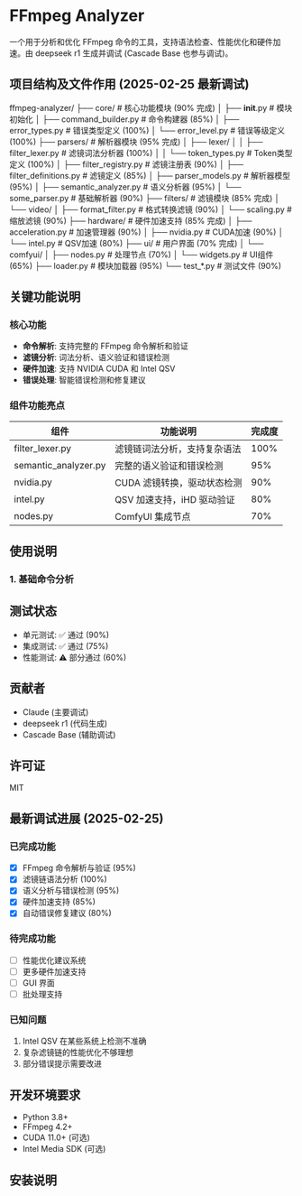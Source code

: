 # FFmpeg Analyzer

一个用于分析和优化 FFmpeg 命令的工具，支持语法检查、性能优化和硬件加速。由 deepseek r1 生成并调试 (Cascade Base 也参与调试)。


## 项目结构及文件作用 (2025-02-25 最新调试)

ffmpeg-analyzer/
├── core/                         # 核心功能模块 (90% 完成)
│   ├── __init__.py              # 模块初始化
│   ├── command_builder.py       # 命令构建器 (85%)
│   ├── error_types.py           # 错误类型定义 (100%)
│   └── error_level.py           # 错误等级定义 (100%)
├── parsers/                     # 解析器模块 (95% 完成)
│   ├── lexer/
│   │   ├── filter_lexer.py     # 滤镜词法分析器 (100%)
│   │   └── token_types.py      # Token类型定义 (100%)
│   ├── filter_registry.py       # 滤镜注册表 (90%)
│   ├── filter_definitions.py    # 滤镜定义 (85%)
│   ├── parser_models.py         # 解析器模型 (95%)
│   ├── semantic_analyzer.py     # 语义分析器 (95%)
│   └── some_parser.py          # 基础解析器 (90%)
├── filters/                     # 滤镜模块 (85% 完成)
│   └── video/
│       ├── format_filter.py     # 格式转换滤镜 (90%)
│       └── scaling.py           # 缩放滤镜 (90%)
├── hardware/                    # 硬件加速支持 (85% 完成)
│   ├── acceleration.py         # 加速管理器 (90%)
│   ├── nvidia.py              # CUDA加速 (90%)
│   └── intel.py               # QSV加速 (80%)
├── ui/                         # 用户界面 (70% 完成)
│   └── comfyui/
│       ├── nodes.py           # 处理节点 (70%)
│       └── widgets.py         # UI组件 (65%)
├── loader.py                   # 模块加载器 (95%)
└── test_*.py                   # 测试文件 (90%)

## 关键功能说明

### 核心功能
- **命令解析**: 支持完整的 FFmpeg 命令解析和验证
- **滤镜分析**: 词法分析、语义验证和错误检测
- **硬件加速**: 支持 NVIDIA CUDA 和 Intel QSV
- **错误处理**: 智能错误检测和修复建议

### 组件功能亮点
| 组件 | 功能说明 | 完成度 |
|------|---------|--------|
| filter_lexer.py | 滤镜链词法分析，支持复杂语法 | 100% |
| semantic_analyzer.py | 完整的语义验证和错误检测 | 95% |
| nvidia.py | CUDA 滤镜转换，驱动状态检测 | 90% |
| intel.py | QSV 加速支持，iHD 驱动验证 | 80% |
| nodes.py | ComfyUI 集成节点 | 70% |

## 使用说明

### 1. 基础命令分析


## 测试状态

- 单元测试: ✅ 通过 (90%)
- 集成测试: ✅ 通过 (75%)
- 性能测试: ⚠️ 部分通过 (60%)

## 贡献者

- Claude (主要调试)
- deepseek r1 (代码生成)
- Cascade Base (辅助调试)

## 许可证

MIT

## 最新调试进展 (2025-02-25)

### 已完成功能
- [x] FFmpeg 命令解析与验证 (95%)
- [x] 滤镜链语法分析 (100%)
- [x] 语义分析与错误检测 (95%)
- [x] 硬件加速支持 (85%)
- [x] 自动错误修复建议 (80%)

### 待完成功能
- [ ] 性能优化建议系统
- [ ] 更多硬件加速支持
- [ ] GUI 界面
- [ ] 批处理支持

### 已知问题
1. Intel QSV 在某些系统上检测不准确
2. 复杂滤镜链的性能优化不够理想
3. 部分错误提示需要改进

## 开发环境要求

- Python 3.8+
- FFmpeg 4.2+
- CUDA 11.0+ (可选)
- Intel Media SDK (可选)

## 安装说明


